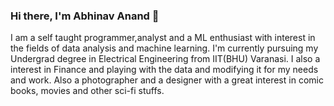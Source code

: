 ### Hi there, I'm Abhinav Anand 👋

I am a self taught programmer,analyst and a ML enthusiast with interest in the fields of data analysis and machine learning. I'm currently pursuing my Undergrad degree in Electrical Engineering from IIT(BHU) Varanasi.
I also a interest in Finance and playing with the data and modifying it for my needs and work. Also a photographer and a designer with a great interest in comic books, movies and other sci-fi stuffs.


